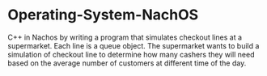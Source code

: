 # Operating-System-NachOS

C++ in Nachos by writing a program that simulates checkout lines at a supermarket. Each line is a queue object. The supermarket wants to build a simulation of checkout line to determine how many cashers they will need based on the average number of customers at different time of the day.
